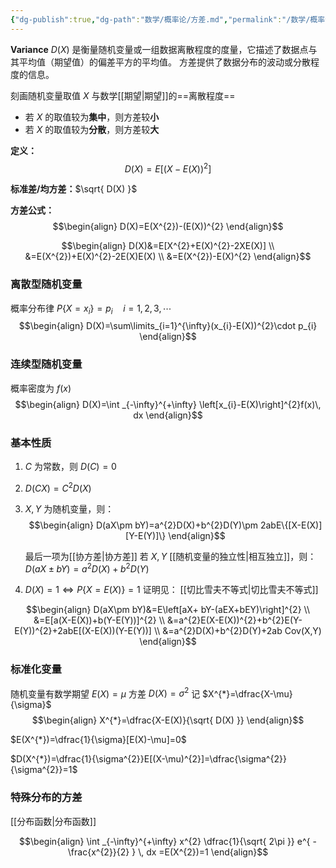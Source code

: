 ```yaml
---
{"dg-publish":true,"dg-path":"数学/概率论/方差.md","permalink":"/数学/概率论/方差/","dgPassFrontmatter":true,"noteIcon":"","created":"2024-05-21T15:20:28.328+08:00","updated":"2024-06-15T00:54:52.989+08:00"}
---
```


**Variance**    $D(X)$
是衡量随机变量或一组数据离散程度的度量，它描述了数据点与其平均值（期望值）的偏差平方的平均值。
方差提供了数据分布的波动或分散程度的信息。

刻画随机变量取值 $X$ 与数学[[期望\|期望]]的==离散程度==
- 若 $X$ 的取值较为**集中**，则方差较**小**
- 若 $X$ 的取值较为**分散**，则方差较**大**

**定义：**
$$D(X)=E[(X-E(X))^{2}]$$

**标准差/均方差：**$\sqrt{ D(X) }$

**方差公式：**
$$\begin{align}
D(X)=E(X^{2})-(E(X))^{2}
\end{align}$$

$$\begin{align}
D(X)&=E[X^{2}+E(X)^{2}-2XE(X)] \\
&=E(X^{2})+E(X)^{2}-2E(X)E(X) \\
&=E(X^{2})-E(X)^{2}
\end{align}$$

### 离散型随机变量
概率分布律 $P\left\{X=x_{i} \right\}=p_{i}\quad i=1,2,3,\cdots$
$$\begin{align}
D(X)=\sum\limits_{i=1}^{\infty}(x_{i}-E(X))^{2}\cdot p_{i}
\end{align}$$

### 连续型随机变量
概率密度为 $f(x)$
$$\begin{align}
D(X)=\int _{-\infty}^{+\infty} \left[x_{i}-E(X)\right]^{2}f(x)\, dx 
\end{align}$$

### 基本性质
1.  $C$ 为常数，则 $D(C)=0$
2.  $D(CX)=C^{2}D(X)$
3.  $X,Y$ 为随机变量，则：
$$\begin{align}
D(aX\pm bY)=a^{2}D(X)+b^{2}D(Y)\pm 2abE\{[X-E(X)][Y-E(Y)]\}
\end{align}$$

	最后一项为[[协方差\|协方差]]
	若 $X,Y$ [[随机变量的独立性\|相互独立]]，则：
	$D(aX\pm bY)=a^{2}D(X)+b^{2}D(Y)$

4. $D(X)=1 \Leftrightarrow P\left\{X=E(X) \right\}=1$
	证明见： [[切比雪夫不等式\|切比雪夫不等式]]

$$\begin{align}
D(aX\pm bY)&=E\left[aX+ bY-(aEX+bEY)\right]^{2} \\
&=E[a(X-E(X))+b(Y-E(Y))]^{2} \\
&=a^{2}E(X-E(X))^{2}+b^{2}E(Y-E(Y))^{2}+2abE[(X-E(X))(Y-E(Y))] \\
&=a^{2}D(X)+b^{2}D(Y)+2ab Cov(X,Y)
\end{align}$$
### 标准化变量
随机变量有数学期望 $E(X)=\mu$   方差 $D(X)=\sigma^{2}$
记 $X^{*}=\dfrac{X-\mu}{\sigma}$ 
$$\begin{align}
X^{*}=\dfrac{X-E(X)}{\sqrt{ D(X) }}
\end{align}$$

$E(X^{*})=\dfrac{1}{\sigma}[E(X)-\mu]=0$

$D(X^{*})=\dfrac{1}{\sigma^{2}}E[(X-\mu)^{2}]=\dfrac{\sigma^{2}}{\sigma^{2}}=1$

### 特殊分布的方差
[[分布函数\|分布函数]]




$$\begin{align}
\int _{-\infty}^{+\infty} x^{2} \dfrac{1}{\sqrt{ 2\pi }} e^{ - \frac{x^{2}}{2} } \, dx =E(X^{2})=1
\end{align}$$

